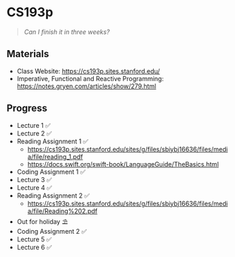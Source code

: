 # CS193p

> *Can I finish it in three weeks?*

## Materials

- Class Website: https://cs193p.sites.stanford.edu/
- Imperative, Functional and Reactive Programming: https://notes.gryen.com/articles/show/279.html

## Progress

- Lecture 1 ✅
- Lecture 2 ✅
- Reading Assignment 1 ✅
	- https://cs193p.sites.stanford.edu/sites/g/files/sbiybj16636/files/media/file/reading_1.pdf
	- https://docs.swift.org/swift-book/LanguageGuide/TheBasics.html
- Coding Assignment 1 ✅
- Lecture 3 ✅
- Lecture 4 ✅
- Reading Assignment 2 ✅
	- https://cs193p.sites.stanford.edu/sites/g/files/sbiybj16636/files/media/file/Reading%202.pdf
- Out for holiday ⛱️
- Coding Assignment 2 ✅
- Lecture 5 ✅
- Lecture 6 ✅
